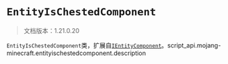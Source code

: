# `EntityIsChestedComponent`

> 文档版本：1.21.0.20

`EntityIsChestedComponent`类，扩展自[`IEntityComponent`](./ientitycomponent.md)。script_api.mojang-minecraft.entityischestedcomponent.description
